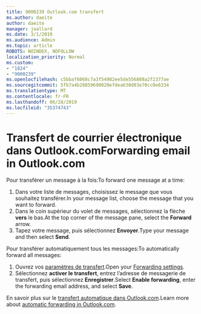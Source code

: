 ```yaml
---
title: 9000239 Outlook.com transfert
ms.author: daeite
author: daeite
manager: joallard
ms.date: 3/1/2019
ms.audience: Admin
ms.topic: article
ROBOTS: NOINDEX, NOFOLLOW
localization_priority: Normal
ms.custom:
- "1824"
- "9000239"
ms.openlocfilehash: c5bbaf6068c7a3f54982ee5de556888a2f2377ae
ms.sourcegitcommit: 5fb7a4b28859690020efdea630d03e70cc0e6334
ms.translationtype: MT
ms.contentlocale: fr-FR
ms.lasthandoff: 06/28/2019
ms.locfileid: "35374743"
---
```

# <a name="forwarding-email-in-outlookcom"></a><span data-ttu-id="55fce-102">Transfert de courrier électronique dans Outlook.com</span><span class="sxs-lookup"><span data-stu-id="55fce-102">Forwarding email in Outlook.com</span></span>

<span data-ttu-id="55fce-103">Pour transférer un message à la fois:</span><span class="sxs-lookup"><span data-stu-id="55fce-103">To forward one message at a time:</span></span>

1. <span data-ttu-id="55fce-104">Dans votre liste de messages, choisissez le message que vous souhaitez transférer.</span><span class="sxs-lookup"><span data-stu-id="55fce-104">In your message list, choose the message that you want to forward.</span></span>
2. <span data-ttu-id="55fce-105">Dans le coin supérieur du volet de messages, sélectionnez la flèche **vers** le bas.</span><span class="sxs-lookup"><span data-stu-id="55fce-105">At the top corner of the message pane, select the **Forward** arrow.</span></span>
3. <span data-ttu-id="55fce-106">Tapez votre message, puis sélectionnez **Envoyer**.</span><span class="sxs-lookup"><span data-stu-id="55fce-106">Type your message and then select **Send**.</span></span>

<span data-ttu-id="55fce-107">Pour transférer automatiquement tous les messages:</span><span class="sxs-lookup"><span data-stu-id="55fce-107">To automatically forward all messages:</span></span>

1. <span data-ttu-id="55fce-108">Ouvrez vos [paramètres de transfert](https://outlook.live.com/mail/options/mail/forwarding/forwardingOption).</span><span class="sxs-lookup"><span data-stu-id="55fce-108">Open your [Forwarding settings](https://outlook.live.com/mail/options/mail/forwarding/forwardingOption).</span></span>
2. <span data-ttu-id="55fce-109">Sélectionnez **activer le transfert**, entrez l’adresse de messagerie de transfert, puis sélectionnez **Enregistrer**.</span><span class="sxs-lookup"><span data-stu-id="55fce-109">Select **Enable forwarding**, enter the forwarding email address, and select **Save**.</span></span>

<span data-ttu-id="55fce-110">En savoir plus sur le [transfert automatique dans Outlook.com](https://support.office.com/article/6246987c-6c8f-4144-b255-14fc07007dad).</span><span class="sxs-lookup"><span data-stu-id="55fce-110">Learn more about [automatic forwarding in Outlook.com](https://support.office.com/article/6246987c-6c8f-4144-b255-14fc07007dad).</span></span>